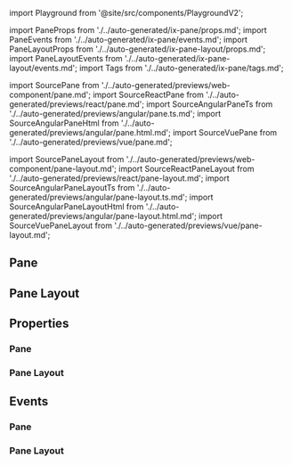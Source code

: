 import Playground from '@site/src/components/PlaygroundV2';

import PaneProps from './../auto-generated/ix-pane/props.md';
import PaneEvents from './../auto-generated/ix-pane/events.md';
import PaneLayoutProps from './../auto-generated/ix-pane-layout/props.md';
import PaneLayoutEvents from './../auto-generated/ix-pane-layout/events.md';
import Tags from './../auto-generated/ix-pane/tags.md';

import SourcePane from './../auto-generated/previews/web-component/pane.md';
import SourceReactPane from './../auto-generated/previews/react/pane.md';
import SourceAngularPaneTs from './../auto-generated/previews/angular/pane.ts.md';
import SourceAngularPaneHtml from './../auto-generated/previews/angular/pane.html.md';
import SourceVuePane from './../auto-generated/previews/vue/pane.md';

import SourcePaneLayout from './../auto-generated/previews/web-component/pane-layout.md';
import SourceReactPaneLayout from './../auto-generated/previews/react/pane-layout.md';
import SourceAngularPaneLayoutTs from './../auto-generated/previews/angular/pane-layout.ts.md';
import SourceAngularPaneLayoutHtml from './../auto-generated/previews/angular/pane-layout.html.md';
import SourceVuePaneLayout from './../auto-generated/previews/vue/pane-layout.md';

## Pane

<Playground
name="pane" height="24rem" noMargin
examplesByName>
</Playground>

## Pane Layout

<Playground
name="pane-layout" height="24rem" noMargin
examplesByName>
</Playground>

## Properties

### Pane

<PaneProps />

### Pane Layout

<PaneLayoutProps />

## Events

### Pane

<PaneEvents />

### Pane Layout

<PaneLayoutEvents />
